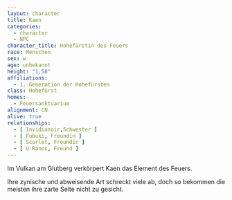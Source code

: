```yaml
---
layout: character
title: Kaen
categories:
  - character
  - NPC
character_title: Hohefürstin des Feuers
race: Menschen
sex: w
age: unbekannt
height: "1,58"
affiliations:
  - 1. Generation der Hohefürsten
class: Hohefürst
homes:
  - Feuersanktuarium
alignment: CN
alive: true
relationships:
  - [ Invidianoir,Schwester ]
  - [ Fubuki, Freundin ]
  - [ Scarlet, Freundin ]
  - [ U-Ranos, Freund ]
---
```


Im Vulkan am Glutberg verkörpert Kaen das Element des Feuers.

Ihre zynische und abweisende Art schreckt viele ab, doch so bekommen die meisten ihre zarte Seite nicht zu gesicht.
